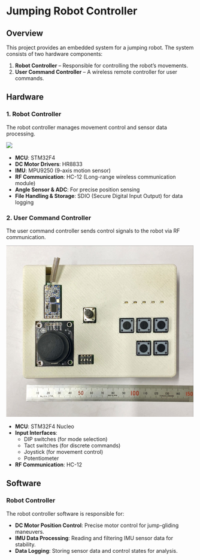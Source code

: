 # Jumping Robot Controller  

## Overview  
This project provides an embedded system for a jumping robot. The system consists of two hardware components:  
1. **Robot Controller** – Responsible for controlling the robot’s movements.  
2. **User Command Controller** – A wireless remote controller for user commands.  

## Hardware  

### 1. Robot Controller  
The robot controller manages movement control and sensor data processing.  

<img src="Jump-glider%20controller.jpeg" width="500">

- **MCU**: STM32F4  
- **DC Motor Drivers**: HR8833  
- **IMU**: MPU9250 (9-axis motion sensor)  
- **RF Communication**: HC-12 (Long-range wireless communication module)  
- **Angle Sensor & ADC**: For precise position sensing  
- **File Handling & Storage**: SDIO (Secure Digital Input Output) for data logging  

### 2. User Command Controller  
The user command controller sends control signals to the robot via RF communication.  

<img src="User%20command%20controller.jpeg" width="500">

- **MCU**: STM32F4 Nucleo  
- **Input Interfaces**:  
  - DIP switches (for mode selection)  
  - Tact switches (for discrete commands)  
  - Joystick (for movement control)
  - Potentiometer  
- **RF Communication**: HC-12  

## Software  

### Robot Controller  
The robot controller software is responsible for:  
- **DC Motor Position Control**: Precise motor control for jump-gliding maneuvers.  
- **IMU Data Processing**: Reading and filtering IMU sensor data for stability.  
- **Data Logging**: Storing sensor data and control states for analysis.  

